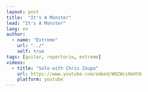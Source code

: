 ```yaml
---
layout: post
title:  "It's A Monster"
lead: "It's A Monster"
lang: en
author:
  - name: "Extreme"
    url: "../"
    self: true
tags: [guitar, repertorie, extreme]
videos:
  - title: "Solo with Chris Zoupa"
    url: https://www.youtube.com/embed/WQ2Wci6mXFA
    platform: youtube
---
```

